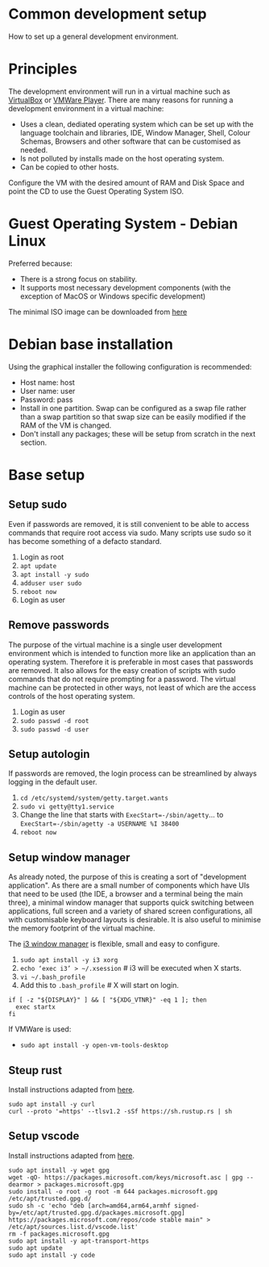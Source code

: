 # Common development setup
How to set up a general development environment.

# Principles
The development environment will run in a virtual machine such as [VirtualBox](https://www.virtualbox.org/) or [VMWare Player](https://www.vmware.com/au/products/workstation-player.html). There are many reasons for running a development environment in a virtual machine:
- Uses a clean, dediated operating system which can be set up with the language toolchain and libraries, IDE, Window Manager, Shell, Colour Schemas, Browsers and other software that can be customised as needed.
- Is not polluted by installs made on the host operating system.
- Can be copied to other hosts.

Configure the VM with the desired amount of RAM and Disk Space and point the CD to use the Guest Operating System ISO.

# Guest Operating System - Debian Linux
Preferred because:
- There is a strong focus on stability.
- It supports most necessary development components (with the exception of MacOS or Windows specific development)

The minimal ISO image can be downloaded from [here](https://www.debian.org/CD/netinst/)

# Debian base installation
Using the graphical installer the following configuration is recommended:
- Host name: host
- User name: user
- Password: pass
- Install in one partition. Swap can be configured as a swap file rather than a swap partition so that swap size can be easily modified if the RAM of the VM is changed.
- Don't install any packages; these will be setup from scratch in the next section.

# Base setup

## Setup sudo
Even if passwords are removed, it is still convenient to be able to access commands that require root access via sudo. Many scripts use sudo so it has become something of a defacto standard.

1. Login as root
2. `apt update`
3. `apt install -y sudo`
4. `adduser user sudo`
5. `reboot now`
6. Login as user


## Remove passwords
The purpose of the virtual machine is a single user development environment which is intended to function more like an application than an operating system. Therefore it is preferable in most cases that passwords are removed. It also allows for the easy creation of scripts with sudo commands that do not require prompting for a password. The virtual machine can be protected in other ways, not least of which are the access controls of the host operating system.

1. Login as user
2. `sudo passwd -d root`
3. `sudo passwd -d user`

## Setup autologin
If passwords are removed, the login process can be streamlined by always logging in the default user.

1. `cd /etc/systemd/system/getty.target.wants`
2. `sudo vi getty@tty1.service`
3. Change the line that starts with `ExecStart=-/sbin/agetty`... to `ExecStart=-/sbin/agetty -a USERNAME %I 38400`
4. `reboot now`

## Setup window manager
As already noted, the purpose of this is creating a sort of "development application". As there are a small number of components which have UIs that need to be used (the IDE, a browser and a terminal being the main three), a minimal window manager that supports quick switching between applications, full screen and a variety of shared screen configurations, all with customisable keyboard layouts is desirable. It is also useful to minimise the memory footprint of the virtual machine.

The [i3 window manager](https://i3wm.org/) is flexible, small and easy to configure.
1. `sudo apt install -y i3 xorg`
2. `echo ‘exec i3’ > ~/.xsession` # i3 will be executed when X starts.
3. `vi ~/.bash_profile`
4. Add this to `.bash_profile` # X will start on login.
```
if [ -z "${DISPLAY}" ] && [ "${XDG_VTNR}" -eq 1 ]; then
  exec startx
fi
```

If VMWare is used:
- `sudo apt install -y open-vm-tools-desktop`

## Steup rust
Install instructions adapted from [here](https://www.rust-lang.org/tools/install).
```
sudo apt install -y curl
curl --proto '=https' --tlsv1.2 -sSf https://sh.rustup.rs | sh
```

## Setup vscode
Install instructions adapted from [here](https://code.visualstudio.com/docs/setup/linux).
```
sudo apt install -y wget gpg
wget -qO- https://packages.microsoft.com/keys/microsoft.asc | gpg --dearmor > packages.microsoft.gpg
sudo install -o root -g root -m 644 packages.microsoft.gpg /etc/apt/trusted.gpg.d/
sudo sh -c 'echo "deb [arch=amd64,arm64,armhf signed-by=/etc/apt/trusted.gpg.d/packages.microsoft.gpg] https://packages.microsoft.com/repos/code stable main" > /etc/apt/sources.list.d/vscode.list'
rm -f packages.microsoft.gpg
sudo apt install -y apt-transport-https
sudo apt update
sudo apt install -y code
```


